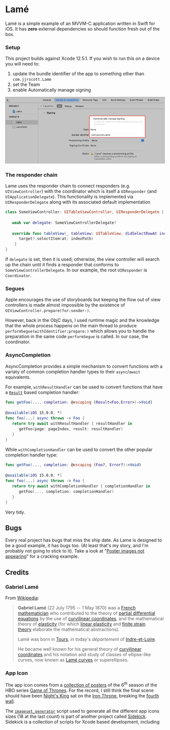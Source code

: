 #  Lamé

Lamé is a simple example of an MVVM-C application written in Swift for iOS. It has **zero** external dependencies so should function fresh out of the box.

### Setup

This project builds against Xcode 12.5.1. If you wish to run this on a device you will need to:

1. update the bundle identifier of the app to something other than `com.jjrscott.Lame`
2. set the Team
3. enable Automatically manage signing

![](Assets/bundle-provisioning.png)

### The responder chain

Lame uses the responder chain to connect responders (e.g. `UIViewController`) with the coordinator which is itself a `UIResponder` (and `UIApplicationDelegate`). This functionality is implemented via `UIResponderDelegate` along with its associated default implementation

```swift
class SomeViewController: UITableViewController, UIResponderDelegate {
        
   weak var delegate: SomeViewControllerDelegate?
       
   override func tableView(_ tableView: UITableView, didSelectRowAt indexPath: IndexPath) {
      target?.selectItem(at: indexPath)
    }
}
```

If `delegate` is set, then it is used; otherwise, the view controller will search up the chain until it finds a responder that conforms to `SomeViewControllerDelegate`. In our example, the root `UIResponder` is `Coordinator`.

### Segues

Apple encourages the use of storyboards but keeping the flow out of view controllers is made almost impossible by the existence of `UIViewController.prepare(for:sender:)`.

However, back in the ObjC days, I used runtime magic and the knowledge that the whole process happens on the main thread to produce `performSegue(withIdentifier:prepare:)` which allows you to handle the preparation in the same code `performSegue` is called. In our case, the coordinator.

### AsyncCompletion

AsyncCompletion provides a simple mechanism to convert functions with a variaty of common completion handler types to their `async`/`await` equivalents.

For example, `withResultHandler` can be used to convert functions that have a [`Result`](https://developer.apple.com/documentation/swift/result) based completion handler:

```swift
func getFoo(..., completion: @escaping (Result<Foo,Error>)->Void)

@available(iOS 15.0.0, *)
func foo(...) async throws -> Foo {
   return try await withResultHandler { resultHandler in
      getFoo(page: pageIndex, result: resultHandler)
   }
}
```

While `withCompletionHandler` can be used to convert the other popular completion handler type:

```swift
func getFoo(..., completion: @escaping (Foo?, Error?)->Void)

@available(iOS 15.0.0, *)
func foo(...) async throws -> Foo {
   return try await withCompletionHandler { completionHandler in
      getFoo(..., completion: completionHandler)
   }
}
```

Very tidy.

## Bugs

Every real project has bugs that miss the ship date. As Lame is designed to be a good example, it has bugs too. (At least that's my story, and I'm probably not going to stick to it). Take a look at "[Poster images not appearing](https://github.com/jjrscott/Lame/issues/1)" for a cracking example.

## Credits

### Gabriel Lamé

From [Wikipedia](https://en.wikipedia.org/wiki/Gabriel_Lam%C3%A9):

> **Gabriel Lamé** (22 July 1795 -- 1 May 1870) was a [French mathematician](https://en.wikipedia.org/wiki/Category:French_mathematicians "Category:French mathematicians") who contributed to the theory of [partial differential equations](https://en.wikipedia.org/wiki/Partial_differential_equation "Partial differential equation") by the use of [curvilinear coordinates](https://en.wikipedia.org/wiki/Curvilinear_coordinates "Curvilinear coordinates"), and the mathematical theory of [elasticity](https://en.wikipedia.org/wiki/Elasticity_(physics) "Elasticity (physics)") (for which [linear elasticity](https://en.wikipedia.org/wiki/Linear_elasticity "Linear elasticity") and [finite strain theory](https://en.wikipedia.org/wiki/Finite_strain_theory "Finite strain theory") elaborate the mathematical abstractions). 
>
> Lamé was born in [Tours](https://en.wikipedia.org/wiki/Tours "Tours"), in today's *département* of [Indre-et-Loire](https://en.wikipedia.org/wiki/Indre-et-Loire "Indre-et-Loire").
>
> He became well known for his general theory of [curvilinear coordinates](https://en.wikipedia.org/wiki/Curvilinear_coordinates "Curvilinear coordinates") and his notation and study of classes of ellipse-like curves, now known as [Lamé curves](https://en.wikipedia.org/wiki/Lam%C3%A9_curve "Lamé curve") or superellipses.

### App Icon

The app icon comes from a [collection of posters](https://whip-site.com/game-of-thrones) of the 6<sup>th</sup> season of the HBO series [Game of Thrones](https://en.wikipedia.org/wiki/Game_of_Thrones). For the record, I still think the final scene should have been [Night's King](https://en.wikipedia.org/wiki/Night_King) sat on the [Iron Throne](https://en.wikipedia.org/wiki/Iron_Throne_(A_Song_of_Ice_and_Fire)), breaking the [fourth wall](https://en.wikipedia.org/wiki/Fourth_wall).

The [`imageset_generator`](https://github.com/jjrscott/Sidekick/blob/master/imageset_generator) script used to generate all the different app icons sizes (18 at the last count) is part of another project called [Sidekick](https://github.com/jjrscott/Sidekick). Sidekick is a collection of scripts for Xcode based development, including 

